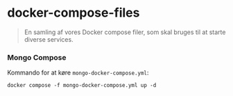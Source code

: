 # docker-compose-files
> En samling af vores Docker compose filer, som skal bruges til at starte diverse services.

### Mongo Compose
Kommando for at køre `mongo-docker-compose.yml`:
```
docker compose -f mongo-docker-compose.yml up -d
